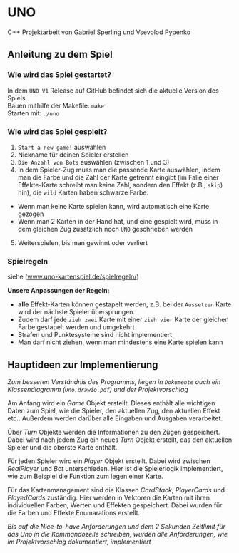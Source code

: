 # UNO

 C++ Projektarbeit von Gabriel Sperling und Vsevolod Pypenko
 
## Anleitung zu dem Spiel
### Wie wird das Spiel gestartet? 
In dem `UNO V1` Release auf GitHub befindet sich die aktuelle Version des Spiels.   
Bauen mithilfe der Makefile: `make`   
Starten mit: `./uno`  
### Wie wird das Spiel gespielt?
1.	`Start a new game!` auswählen
2.	Nickname für deinen Spieler erstellen
3.	`Die Anzahl von Bots` auswählen (zwischen 1 und 3)
4.	In dem Spieler-Zug muss man die passende Karte auswählen, indem man die Farbe und die Zahl der Karte getrennt eingibt (im Falle einer Effekte-Karte schreibt man keine Zahl, sondern den Effekt (z.B., `skip`) hin), die `wild` Karten haben schwarze Farbe.
*	Wenn man keine Karte spielen kann, wird automatisch eine Karte gezogen
*	Wenn man 2 Karten in der Hand hat, und eine gespielt wird, muss in dem gleichen Zug zusätzlich noch `UNO` geschrieben werden
5.	Weiterspielen, bis man gewinnt oder verliert 
### Spielregeln
siehe (www.uno-kartenspiel.de/spielregeln/)  
  
**Unsere Anpassungen der Regeln:**   
*	**alle** Effekt-Karten können gestapelt werden, z.B. bei der `Aussetzen` Karte wird der nächste Spieler übersprungen.
*	Zudem darf jede `zieh zwei` Karte mit einer `zieh vier` Karte der gleichen Farbe gestapelt werden und umgekehrt 
*	Strafen und Punktesysteme sind nicht implementiert
*	Man darf nicht ziehen, wenn man mindestens eine Karte spielen kann       
 
## Hauptideen zur Implementierung

*Zum besseren Verständnis des Programms, liegen in `Dokumente` auch ein Klassendiagramm (`Uno.drawio.pdf`) und der Projektvorschlag*

Am Anfang wird ein *Game* Objekt erstellt. Dieses enthält alle wichtigen Daten zum Spiel, wie die Spieler, den aktuellen Zug, den aktuellen Effekt etc.. Außerdem werden darüber alle Eingaben und Ausgaben verarbeitet.

Über *Turn* Objekte werden die Informationen zu den Zügen gespeichert. Dabei wird nach jedem Zug ein neues *Turn* Objekt erstellt, das den aktuellen Spieler und die oberste Karte enthält.

Für jeden Spieler wird ein *Player* Objekt erstellt. Dabei wird zwischen *RealPlayer* und *Bot* unterschieden. Hier ist die Spielerlogik implementiert, wie zum Beispiel die Funktion zum legen einer Karte. 

Für das Kartenmanagement sind die Klassen *CardStack*, *PlayerCards* und *PlayedCards* zuständig. Hier werden in Vektoren die Karten mit ihren individuellen Farben, Werten und Effekten gespeichert. Dabei wurden für die Farben und Effekte Enumarations erstellt.

*Bis auf die Nice-to-have Anforderungen und dem 2 Sekunden Zeitlimit für das Uno in die Kommandozeile schreiben, wurden alle Anforderungen, wie im Projektvorschlag dokumentiert, implementiert*
